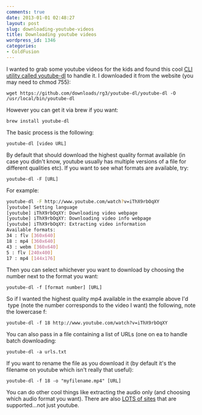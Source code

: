 ```yaml
---
comments: true
date: 2013-01-01 02:48:27
layout: post
slug: downloading-youtube-videos
title: Downloading youtube videos
wordpress_id: 1346
categories:
- ColdFusion
---
```


I wanted to grab some youtube videos for the kids and found this cool [CLI utility called youtube-dl](http://rg3.github.com/youtube-dl/) to handle it. I downloaded it from the website (you may need to chmod 755):
```
wget https://github.com/downloads/rg3/youtube-dl/youtube-dl -O /usr/local/bin/youtube-dl
```

However you can get it via brew if you want:
```
brew install youtube-dl
```

The basic process is the following:
```
youtube-dl [video URL]
```

By default that should download the highest quality format available (in case you didn't know, youtube usually has multiple versions of a file for different qualities etc). If you want to see what formats are available, try:
```
youtube-dl -F [URL]
```

For example:
``` bash
youtube-dl -F http://www.youtube.com/watch?v=iThX9rbOqXY
[youtube] Setting language
[youtube] iThX9rbOqXY: Downloading video webpage
[youtube] iThX9rbOqXY: Downloading video info webpage
[youtube] iThX9rbOqXY: Extracting video information
Available formats:
34 : flv [360x640]
18 : mp4 [360x640]
43 : webm [360x640]
5 : flv [240x400]
17 : mp4 [144x176]
```

Then you can select whichever you want to download by choosing the number next to the format you want:
```
youtube-dl -f [format number] [URL]
```

So if I wanted the highest quality mp4 available in the example above I'd  type (note the number corresponds to the video I want) the following, note the lowercase f:
```
youtube-dl -f 18 http://www.youtube.com/watch?v=iThX9rbOqXY
```

You can also pass in a file containing a list of URLs (one on ea to handle batch downloading:
```
youtube-dl -a urls.txt
```

If you want to rename the file as you download it (by default it's the filename on youtube which isn't really that useful):
```
youtube-dl -f 18 -o "myfilename.mp4" [URL]
```

You can do other cool things like extracting the audio only (and choosing which audio format you want). There are also [LOTS of sites](http://rg3.github.com/youtube-dl/documentation.html#d4) that are supported...not just youtube.
